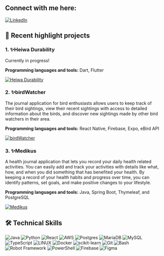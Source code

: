 ## Connect with me here: 
[![LinkedIn](https://img.shields.io/badge/LinkedIn-%230077B5.svg?logo=linkedin&logoColor=white)](https://www.linkedin.com/in/timo-g/)

## 🚀 Recent highlight projects

### 1. ✨**Heiwa Durability**
   
Currently in progress!

<b>Programming languages and tools:</b> Dart, Flutter

[![Heiwa Durability](https://img.shields.io/badge/View%20on%20GitHub-Heiwa%20Durability-purple)](link)

### 2. ✨**birdWatcher**
   
  The journal application for bird enthusiasts allows users to keep track of their bird sightings, view their recent sightings with access to detailed information about the           birds, and discover new sightings made by other bird watchers in their area.
      
<b>Programming languages and tools:</b> React Native, Firebase, Expo, eBird API

[![birdWatcher](https://img.shields.io/badge/View%20on%20GitHub-birdWatcher-purple)](https://github.com/timozo/birdWatcher)

### 3. ✨**Medikus**
   
A health journal application that lets you record your daily health related activities. You can easily add and track your activities with details like what, how, and     when       you did something that has benefited your health. By keeping a record of your health habits and progress over time, you can identify patterns, set goals, and make positive          changes to your lifestyle.
   
<b>Programming languages and tools:</b> Java, Spring Boot, Thymeleaf, and PostgreSQL

[![Medikus](https://img.shields.io/badge/View%20on%20GitHub-Medikus-purple)](https://github.com/timozo/medikus)
     
## 🛠️ Technical Skills
![Java](https://img.shields.io/badge/Java-007396?style=for-the-badge&logo=java&logoColor=white&labelColor=007396)
![Python](https://img.shields.io/badge/Python-3670A0?style=for-the-badge&logo=python&logoColor=ffdd54)
![React](https://img.shields.io/badge/React-61DAFB?style=for-the-badge&logo=react&logoColor=white)
![AWS](https://img.shields.io/badge/AWS-232F3E?style=for-the-badge&logo=amazon-aws&logoColor=white)
![Postgres](https://img.shields.io/badge/PostgreSQL-316192?style=for-the-badge&logo=postgresql&logoColor=white)
![MariaDB](https://img.shields.io/badge/MariaDB-003545?style=for-the-badge&logo=mariadb&logoColor=white)
![MySQL](https://img.shields.io/badge/MySQL-4479A1?style=for-the-badge&logo=mysql&logoColor=white)
![TypeScript](https://img.shields.io/badge/TypeScript-3178C6?style=for-the-badge&logo=typescript&logoColor=white)
![LINUX](https://img.shields.io/badge/Linux-FCC624?style=for-the-badge&logo=linux&logoColor=black) 
![Docker](https://img.shields.io/badge/Docker-2496ED?style=for-the-badge&logo=docker&logoColor=white)
![scikit-learn](https://img.shields.io/badge/scikit--learn-F7931E?style=for-the-badge&logo=scikit-learn&logoColor=white) 
![Git](https://img.shields.io/badge/Git-F05032?style=for-the-badge&logo=git&logoColor=white)
![Bash](https://img.shields.io/badge/Bash-4EAA25?style=for-the-badge&logo=gnu-bash&logoColor=white)
![Robot Framework](https://img.shields.io/badge/Robot%20Framework-00A99D?style=for-the-badge)
![PowerShell](https://img.shields.io/badge/PowerShell-5391FE?style=for-the-badge&logo=powershell&logoColor=white)
![Firebase](https://img.shields.io/badge/Firebase-FFCA28?style=for-the-badge&logo=firebase&logoColor=black)
![Figma](https://img.shields.io/badge/Figma-F24E1E?style=for-the-badge&logo=figma&logoColor=white) 
